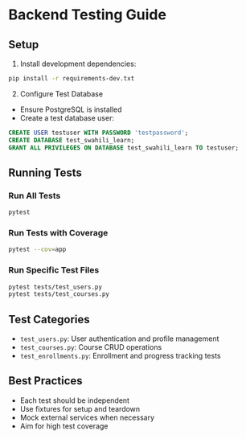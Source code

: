 # Backend Testing Guide

## Setup

1. Install development dependencies:
```bash
pip install -r requirements-dev.txt
```

2. Configure Test Database
- Ensure PostgreSQL is installed
- Create a test database user:
```sql
CREATE USER testuser WITH PASSWORD 'testpassword';
CREATE DATABASE test_swahili_learn;
GRANT ALL PRIVILEGES ON DATABASE test_swahili_learn TO testuser;
```

## Running Tests

### Run All Tests
```bash
pytest
```

### Run Tests with Coverage
```bash
pytest --cov=app
```

### Run Specific Test Files
```bash
pytest tests/test_users.py
pytest tests/test_courses.py
```

## Test Categories
- `test_users.py`: User authentication and profile management
- `test_courses.py`: Course CRUD operations
- `test_enrollments.py`: Enrollment and progress tracking tests

## Best Practices
- Each test should be independent
- Use fixtures for setup and teardown
- Mock external services when necessary
- Aim for high test coverage
